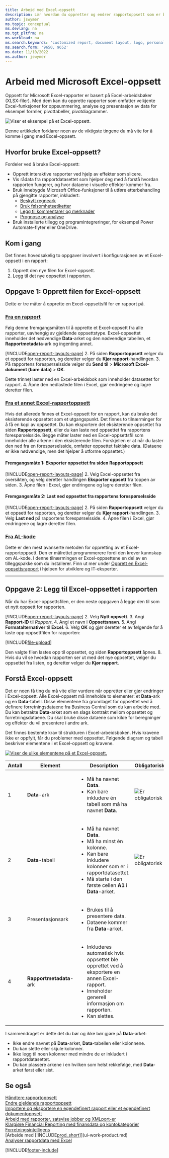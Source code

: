 ```yaml
---
title: Arbeid med Excel-oppsett
description: Lær hvordan du oppretter og endrer rapportoppsett som er bygd ved hjelp av Excel.
author: jswymer
ms.topic: conceptual
ms.devlang: na
ms.tgt_pltfrm: na
ms.workload: na
ms.search.keywords: 'customized report, document layout, logo, personalize'
ms.search.form: '9650, 9652'
ms.date: 11/10/2022
ms.author: jswymer
---
```

# <a name="working-with-microsoft-excel-layouts"></a><a name="working-with-microsoft-excel-layouts"></a><a name="working-with-microsoft-excel-layouts"></a>Arbeid med Microsoft Excel-oppsett

Oppsett for Microsoft Excel-rapporter er basert på Excel-arbeidsbøker (XLSX-filer). Med dem kan du opprette rapporter som omfatter velkjente Excel-funksjoner for oppsummering, analyse og presentasjon av data for eksempel formler, pivottabeller, pivotdiagrammer.

![Viser et eksempel på et Excel-oppsett.](media/excel-layout-2.png)

Denne artikkelen forklarer noen av de viktigste tingene du må vite for å komme i gang med Excel-oppsett.

## <a name="why-use-excel-layouts"></a><a name="why-use-excel-layouts"></a><a name="why-use-excel-layouts"></a>Hvorfor bruke Excel-oppsett?

Fordeler ved å bruke Excel-oppsett:

- Opprett interaktive rapporter ved hjelp av effekter som slicere.
- Vis rådata fra rapportdatasettet som hjelper deg med å forstå hvordan rapporten fungerer, og hvor dataene i visuelle effekter kommer fra.
- Bruk innebygde Microsoft Office-funksjoner til å utføre etterbehandling på gjengitte rapporter, inkludert:
  - [Beskytt regneark](https://support.microsoft.com/office/protect-a-worksheet-3179efdb-1285-4d49-a9c3-f4ca36276de6)
  - [Bruk følsomhetsetiketter](https://support.microsoft.com/office/apply-sensitivity-labels-to-your-files-and-email-in-office-2f96e7cd-d5a4-403b-8bd7-4cc636bae0f9)
  - [Legg til kommentarer og merknader](https://support.microsoft.com/office/insert-comments-and-notes-in-excel-65f504d8-160b-4a05-ac30-46fbd5227a52)
  - [Prognose og analyse](https://support.microsoft.com/office/introduction-to-what-if-analysis-22bffa5f-e891-4acc-bf7a-e4645c446fb4)
- Bruk installerte tillegg og programintegreringer, for eksempel Power Automate-flyter eller OneDrive.

## <a name="get-started"></a><a name="get-started"></a><a name="get-started"></a>Kom i gang

Det finnes hovedsakelig to oppgaver involvert i konfigurasjonen av et Excel-oppsett i en rapport:

1. Opprett den nye filen for Excel-oppsett.
2. Legg til det nye oppsettet i rapporten.

## <a name="task-1-create-the-excel-layout-file"></a><a name="task-1-create-the-excel-layout-file"></a><a name="task-1-create-the-excel-layout-file"></a>Oppgave 1: Opprett filen for Excel-oppsett

Dette er tre måter å opprette en Excel-oppsettsfil for en rapport på.

### [Fra en rapport](#tab/any-report)

Følg denne fremgangsmåten til å opprette et Excel-oppsett fra alle rapporter, uavhengig av gjeldende oppsettstype. Excel-oppsettet inneholder det nødvendige **Data**-arket og den nødvendige tabellen, et **Rapportmetadata**-ark og ingenting annet.

[!INCLUDE[open-report-layouts-page](includes/open-report-layouts-page.md)]
2. På siden **Rapportoppsett** velger du et oppsett for rapporten, og deretter velger du **Kjør rapport**-handlingen.
3. På rapportens forespørselsside velger du **Send til** > **Microsoft Excel-dokument (bare data)** > **OK**.

   Dette trinnet laster ned en Excel-arbeidsbok som inneholder datasettet for rapport.
4. Åpne den nedlastede filen i Excel, gjør endringene og lagre deretter filen.

### [Fra et annet Excel-rapportoppsett](#tab/other-layout)

Hvis det allerede finnes et Excel-oppsett for en rapport, kan du bruke det eksisterende oppsettet som et utgangspunkt. Det finnes to tilnærminger for å få en kopi av oppsettet. Du kan eksportere det eksisterende oppsettet fra siden **Rapportoppsett**, eller du kan laste ned oppsettet fra rapportens forespørselsside. Begge måter laster ned en Excel-oppsettsfil som inneholder alle arkene i den eksisterende filen. Forskjellen er at når du laster den ned fra en forespørselsside, omfatter oppsettet faktiske data. (Dataene er ikke nødvendige, men det hjelper å utforme oppsettet.)

#### <a name="approach-1-export-the-layout-from-the-report-layouts-page"></a><a name="approach-1-export-the-layout-from-the-report-layouts-page"></a><a name="approach-1-export-the-layout-from-the-report-layouts-page"></a>Fremgangsmåte 1: Eksporter oppsettet fra siden **Rapportoppsett**

[!INCLUDE[open-report-layouts-page](includes/open-report-layouts-page.md)]
2. Velg Excel-oppsettet fra oversikten, og velg deretter handlingen **Eksporter oppsett** fra toppen av siden.
3. Åpne filen i Excel, gjør endringene og lagre deretter filen.

#### <a name="approach-2-download-the-layout-from-the-reports-request-page"></a><a name="approach-2-download-the-layout-from-the-reports-request-page"></a><a name="approach-2-download-the-layout-from-the-reports-request-page"></a>Fremgangsmåte 2: Last ned oppsettet fra rapportens forespørselsside

[!INCLUDE[open-report-layouts-page](includes/open-report-layouts-page.md)]
2. På siden **Rapportoppsett** velger du et oppsett for rapporten, og deretter velger du **Kjør rapport**-handlingen.
3. Velg **Last ned** på rapportens forespørselsside.
4. Åpne filen i Excel, gjør endringene og lagre deretter filen.

### [Fra AL-kode](#tab/from-code)

Dette er den mest avanserte metoden for oppretting av et Excel-rapportoppsett. Den er målrettet programmerere fordi den krever kunnskap om AL-kode. I denne tilnærmingen er Excel-oppsettene en del av en tilleggspakke som du installerer. Finn ut mer under [Opprett en Excel-oppsettsrapport](/dynamics365/business-central/dev-itpro/developer/devenv-howto-excel-report-layout) i hjelpen for utviklere og IT-eksperter.

---

## <a name="task-2-add-the-excel-layout-to-the-report"></a><a name="task-2-add-the-excel-layout-to-the-report"></a><a name="task-2-add-the-excel-layout-to-the-report"></a>Oppgave 2: Legg til Excel-oppsettet i rapporten

Når du har Excel-oppsettsfilen, er den neste oppgaven å legge den til som et nytt oppsett for rapporten.

[!INCLUDE[open-report-layouts-page](includes/open-report-layouts-page.md)]
2. Velg **Nytt oppsett**.
3. Angi **Rapport-ID** til *Rapport*.
4. Angi et navn i **Oppsettsnavn**.
5. Angi **Formatalternativer** til **Excel**.
6. Velg **OK** og gjør deretter et av følgende for å laste opp oppsettfilen for rapporten:

   [!INCLUDE[file-upload](includes/file-upload.md)]

   Den valgte filen lastes opp til oppsettet, og siden **Rapportoppsett** åpnes.
8. Hvis du vil se hvordan rapporten ser ut med det nye oppsettet, velger du oppsettet fra listen, og deretter velger du **Kjør rapport**.

<!--

**Data** sheet
  - An Excel layout must contain a sheet named **Data**.
  - The **Data** sheet must include a table named **Data**.

**Data** table
  - The **Data** sheet must include a table named **Data**.
  - The table must have at least one column and can only include columns that are also in the report dataset.
  - The table must start in the first cell **A1** of the **Data** sheet.

3. Report metadata 
-->

## <a name="understanding-excel-layouts"></a><a name="understanding-excel-layouts"></a><a name="understanding-excel-layouts"></a>Forstå Excel-oppsett

Det er noen få ting du må vite eller vurdere når oppretter eller gjør endringer i Excel-oppsett. Alle Excel-oppsett må inneholde to elementer: et **Data**-ark og en **Data**-tabell. Disse elementene fra grunnlaget for oppsettet ved å definere forretningsdataene fra Business Central som du kan arbeide med. Du kan betrakte **Data**-arket som en slags kontrakt mellom oppsettet og forretningsdataene. Du skal bruke disse dataene som kilde for beregninger og effekter du vil presentere i andre ark.

Det finnes bestemte krav til strukturen i Excel-arbeidsboken. Hvis kravene ikke er oppfylt, får du problemer med oppsettet. Følgende diagram og tabell beskriver elementene i et Excel-oppsett og kravene.

[![Viser de ulike elementene på et Excel-oppsett.](media/excel-layout-callouts-2.png)](media/excel-layout-callouts-2.png#lightbox)

|Antall|Element|Description|Obligatorisk|
|---|-------|----|---|
|1|**Data**-ark|<ul><li>Må ha navnet **Data**.</li><li>Kan bare inkludere én tabell som må ha navnet **Data**.</li></ul>|![Er obligatorisk](media/check.png) | 
|2|**Data**-tabell|<ul><li>Må ha navnet **Data**.</li><li>Må ha minst én kolonne.</li><li>Kan bare inkludere kolonner som er i rapportdatasettet.</li><li>Må starte i den første cellen **A1** i **Data**-arket.</li></ul>|![Er obligatorisk](media/check.png)|
|3|Presentasjonsark|<ul><li>Brukes til å presentere data.</li><li>Dataene kommer fra **Data**-arket. </li></ul>||
|4|**Rapportmetadata**-ark|<ul><li>Inkluderes automatisk hvis oppsettet ble opprettet ved å eksportere en annen Excel-rapport.</li><li>Inneholder generell informasjon om rapporten.</li><li>Kan slettes.</li></ul>|

I sammendraget er dette det du bør og ikke bør gjøre på **Data**-arket:

- Ikke endre navnet på **Data**-arket, **Data**-tabellen eller kolonnene.
- Du kan slette eller skjule kolonner.
- Ikke legg til noen kolonner med mindre de er inkludert i rapportdatasettet.
- Du kan plassere arkene i en hvilken som helst rekkefølge, med **Data**-arket først eller sist.

## <a name="see-also"></a><a name="see-also"></a><a name="see-also"></a>Se også

[Håndtere rapportoppsett](ui-manage-report-layouts.md)  
[Endre gjeldende rapportoppsett](ui-how-change-layout-currently-used-report.md)  
[Importere og eksportere en egendefinert rapport eller et egendefinert dokumentoppsett](ui-how-import-and-export-report-layout.md)  
[Arbeid med rapporter, satsvise jobber og XMLport-er](ui-work-report.md)  
[Klargjøre Financial Reporting med finansdata og kontokategorier](bi-how-work-account-schedule.md)  
[Forretningsintelligens](bi.md)  
[Arbeide med [!INCLUDE[prod_short](includes/prod_short.md)]](ui-work-product.md)  
[Analyser rapportdata med Excel](report-analyze-excel.md)  

[!INCLUDE[footer-include](includes/footer-banner.md)]
